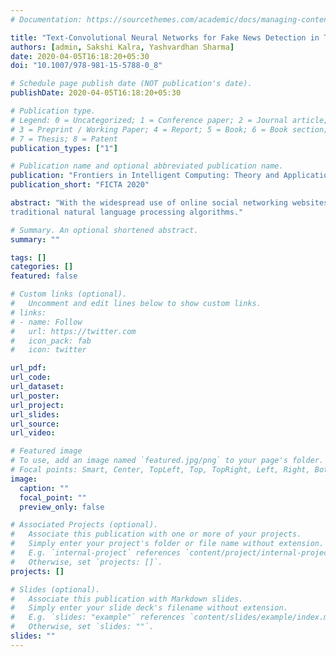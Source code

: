 ```yaml
---
# Documentation: https://sourcethemes.com/academic/docs/managing-content/

title: "Text-Convolutional Neural Networks for Fake News Detection in Tweets"
authors: [admin, Sakshi Kalra, Yashvardhan Sharma]
date: 2020-04-05T16:18:20+05:30
doi: "10.1007/978-981-15-5788-0_8"

# Schedule page publish date (NOT publication's date).
publishDate: 2020-04-05T16:18:20+05:30

# Publication type.
# Legend: 0 = Uncategorized; 1 = Conference paper; 2 = Journal article;
# 3 = Preprint / Working Paper; 4 = Report; 5 = Book; 6 = Book section;
# 7 = Thesis; 8 = Patent
publication_types: ["1"]

# Publication name and optional abbreviated publication name.
publication: "Frontiers in Intelligent Computing: Theory and Applications. Springer"
publication_short: "FICTA 2020"

abstract: "With the widespread use of online social networking websites, user generated stories and social network platform have become critical in news propagation. The web portals are being used to mislead users for political gains. Unreliable information is being shared without any fact-checking. Therefore, there is a dire need for automatic news verification system which can help journalists and the common users from misleading content. In this work, the task is defined as being able to classify a tweet as real or fake. The complexity of natural language constructs along with variegated languages makes this task very challenging. In this work, a deep learning model to learn semantic word embeddings is proposed to handle this complexity. The evaluations on the benchmark dataset (VMU 2015) show that deep learning methods are superior to
traditional natural language processing algorithms."

# Summary. An optional shortened abstract.
summary: ""

tags: []
categories: []
featured: false

# Custom links (optional).
#   Uncomment and edit lines below to show custom links.
# links:
# - name: Follow
#   url: https://twitter.com
#   icon_pack: fab
#   icon: twitter

url_pdf:
url_code:
url_dataset:
url_poster:
url_project:
url_slides:
url_source:
url_video:

# Featured image
# To use, add an image named `featured.jpg/png` to your page's folder. 
# Focal points: Smart, Center, TopLeft, Top, TopRight, Left, Right, BottomLeft, Bottom, BottomRight.
image:
  caption: ""
  focal_point: ""
  preview_only: false

# Associated Projects (optional).
#   Associate this publication with one or more of your projects.
#   Simply enter your project's folder or file name without extension.
#   E.g. `internal-project` references `content/project/internal-project/index.md`.
#   Otherwise, set `projects: []`.
projects: []

# Slides (optional).
#   Associate this publication with Markdown slides.
#   Simply enter your slide deck's filename without extension.
#   E.g. `slides: "example"` references `content/slides/example/index.md`.
#   Otherwise, set `slides: ""`.
slides: ""
---
```

